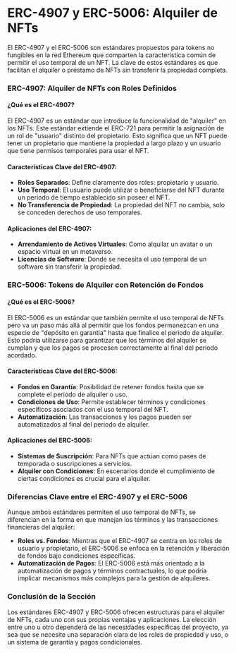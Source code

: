 # ERC-4907 y ERC-5006: Alquiler de NFTs

El ERC-4907 y el ERC-5006 son estándares propuestos para tokens no fungibles en la red Ethereum que comparten la característica común de permitir el uso temporal de un NFT. La clave de estos estándares es que facilitan el alquiler o préstamo de NFTs sin transferir la propiedad completa.

### ERC-4907: Alquiler de NFTs con Roles Definidos

#### ¿Qué es el ERC-4907?

El ERC-4907 es un estándar que introduce la funcionalidad de "alquiler" en los NFTs. Este estándar extiende el ERC-721 para permitir la asignación de un rol de "usuario" distinto del propietario. Esto significa que un NFT puede tener un propietario que mantiene la propiedad a largo plazo y un usuario que tiene permisos temporales para usar el NFT.

#### Características Clave del ERC-4907:

* **Roles Separados**: Define claramente dos roles: propietario y usuario.
* **Uso Temporal**: El usuario puede utilizar o beneficiarse del NFT durante un periodo de tiempo establecido sin poseer el NFT.
* **No Transferencia de Propiedad**: La propiedad del NFT no cambia, solo se conceden derechos de uso temporales.

#### Aplicaciones del ERC-4907:

* **Arrendamiento de Activos Virtuales**: Como alquilar un avatar o un espacio virtual en un metaverso.
* **Licencias de Software**: Donde se necesita el uso temporal de un software sin transferir la propiedad.

### ERC-5006: Tokens de Alquiler con Retención de Fondos

#### ¿Qué es el ERC-5006?

El ERC-5006 es un estándar que también permite el uso temporal de NFTs pero va un paso más allá al permitir que los fondos permanezcan en una especie de "depósito en garantía" hasta que finalice el periodo de alquiler. Esto podría utilizarse para garantizar que los términos del alquiler se cumplan y que los pagos se procesen correctamente al final del periodo acordado.

#### Características Clave del ERC-5006:

* **Fondos en Garantía**: Posibilidad de retener fondos hasta que se complete el periodo de alquiler o uso.
* **Condiciones de Uso**: Permite establecer términos y condiciones específicos asociados con el uso temporal del NFT.
* **Automatización**: Las transacciones y los pagos pueden ser automatizados al final del periodo de alquiler.

#### Aplicaciones del ERC-5006:

* **Sistemas de Suscripción**: Para NFTs que actúan como pases de temporada o suscripciones a servicios.
* **Alquiler con Condiciones**: En escenarios donde el cumplimiento de ciertas condiciones es crucial para el alquiler.

### Diferencias Clave entre el ERC-4907 y el ERC-5006

Aunque ambos estándares permiten el uso temporal de NFTs, se diferencian en la forma en que manejan los términos y las transacciones financieras del alquiler:

* **Roles vs. Fondos**: Mientras que el ERC-4907 se centra en los roles de usuario y propietario, el ERC-5006 se enfoca en la retención y liberación de fondos bajo condiciones específicas.
* **Automatización de Pagos**: El ERC-5006 está más orientado a la automatización de pagos y términos contractuales, lo que podría implicar mecanismos más complejos para la gestión de alquileres.

### Conclusión de la Sección

Los estándares ERC-4907 y ERC-5006 ofrecen estructuras para el alquiler de NFTs, cada uno con sus propias ventajas y aplicaciones. La elección entre uno u otro dependerá de las necesidades específicas del proyecto, ya sea que se necesite una separación clara de los roles de propiedad y uso, o un sistema de garantía y pagos condicionales.
